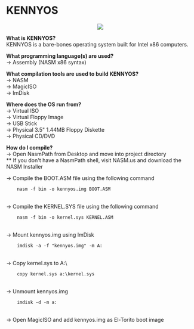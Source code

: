 # KENNYOS

<div style="text-align:center"><img src="https://kennethkobz.files.wordpress.com/2019/05/kennyos.png" /></div>

<b>What is KENNYOS?</b> <br/>
KENNYOS is a bare-bones operating system built for Intel x86 computers. <br/>

<b>What programming language(s) are used?</b> <br/>
 -> Assembly (NASM x86 syntax)

<b>What compilation tools are used to build KENNYOS?</b> <br/>
 -> NASM <br/>
 -> MagicISO <br/>
 -> ImDisk <br/>
 
<b>Where does the OS run from?</b> </br>
 -> Virtual ISO <br/>
 -> Virtual Floppy Image <br/>
 -> USB Stick <br/>
 -> Physical 3.5" 1.44MB Floppy Diskette <br/>
 -> Physical CD/DVD <br/>
 
<b>How do I compile?</b> <br/>
 -> Open NasmPath from Desktop and move into project directory <br/>
 ** If you don't have a NasmPath shell, visit NASM.us and download the NASM Installer <br/>

 -> Compile the BOOT.ASM file using the following command <br/>
	
		nasm -f bin -o kennyos.img BOOT.ASM
		
<br/>
-> Compile the KERNEL.SYS file using the following command <br/>
	
		nasm -f bin -o kernel.sys KERNEL.ASM
		
 <br/>
 -> Mount kennyos.img using ImDisk <br/>
 
		imdisk -a -f "kennyos.img" -m A:
		
 <br/>
 -> Copy kernel.sys to A:\ <br/>
 
		copy kernel.sys a:\kernel.sys
		
<br/>
-> Unmount kennyos.img  <br/>
 
		imdisk -d -m a:
<br/>
 -> Open MagicISO and add kennyos.img as El-Torito boot image
